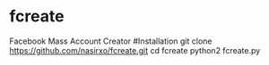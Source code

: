 # fcreate
Facebook Mass Account Creator
#Installation
git clone https://github.com/nasirxo/fcreate.git
cd fcreate
python2 fcreate.py 


